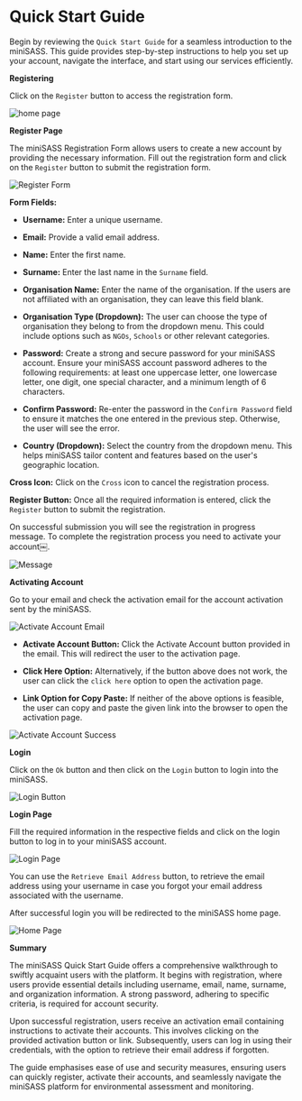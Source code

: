 # Quick Start Guide

Begin by reviewing the `Quick Start Guide` for a seamless introduction to the miniSASS. This guide provides step-by-step instructions to help you set up your account, navigate the interface, and start using our services efficiently.

**Registering**

Click on the `Register` button to access the registration form.

![home page](./img/quick-start-1.png)

**Register Page**

The miniSASS Registration Form allows users to create a new account by providing the necessary information. Fill out the registration form and click on the `Register` button to submit the registration form.

![Register Form](./img/quick-start-2.png)

**Form Fields:**

- **Username:** Enter a unique username.

- **Email:** Provide a valid email address.

- **Name:** Enter the first name.

- **Surname:** Enter the last name in the `Surname` field.

- **Organisation Name:** Enter the name of the organisation. If the users are not affiliated with an organisation, they can leave this field blank.

- **Organisation Type (Dropdown):** The user can choose the type of organisation they belong to from the dropdown menu. This could include options such as `NGOs`, `Schools` or other relevant categories.

- **Password:** Create a strong and secure password for your miniSASS account. Ensure your miniSASS account password adheres to the following requirements: at least one uppercase letter, one lowercase letter, one digit, one special character, and a minimum length of 6 characters.

- **Confirm Password:** Re-enter the password in the `Confirm Password` field to ensure it matches the one entered in the previous step. Otherwise, the user will see the error.

- **Country (Dropdown):** Select the country from the dropdown menu. This helps miniSASS tailor content and features based on the user's geographic location.

**Cross Icon:** Click on the `Cross` icon to cancel the registration process.

**Register Button:** Once all the required information is entered, click the `Register` button to submit the registration.

On successful submission you will see the registration in progress message. To complete the registration process you need to activate your account￼.

![Message](./img/quick-start-3.png)

**Activating Account**

Go to your email and check the activation email for the account activation sent by the miniSASS.

![Activate Account Email](./img/quick-start-4.png)

- **Activate Account Button:** Click the Activate Account button provided in the email. This will redirect the user to the activation page.

- **Click Here Option:** Alternatively, if the button above does not work, the user can click the `click here` option to open the activation page.

- **Link Option for Copy Paste:** If neither of the above options is feasible, the user can copy and paste the given link into the browser to open the activation page.
    
![Activate Account Success](./img/quick-start-5.png)

**Login**

Click on the `Ok` button and then click on the `Login` button to login into the miniSASS.

![Login Button](./img/quick-start-6.png)

**Login Page**

Fill the required information in the respective fields and click on the login button to log in to your miniSASS account.

![Login Page](./img/quick-start-7.png)

You can use the `Retrieve Email Address` button, to retrieve the email address using your username in case you forgot your email address associated with the username.

After successful login you will be redirected to the miniSASS home page.

![Home Page](./img/quick-start-8.png)

**Summary**

The miniSASS Quick Start Guide offers a comprehensive walkthrough to swiftly acquaint users with the platform. It begins with registration, where users provide essential details including username, email, name, surname, and organization information. A strong password, adhering to specific criteria, is required for account security.

Upon successful registration, users receive an activation email containing instructions to activate their accounts. This involves clicking on the provided activation button or link. Subsequently, users can log in using their credentials, with the option to retrieve their email address if forgotten.

The guide emphasises ease of use and security measures, ensuring users can quickly register, activate their accounts, and seamlessly navigate the miniSASS platform for environmental assessment and monitoring.
